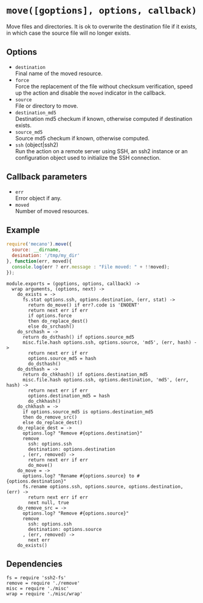 
# `move([goptions], options, callback)`

Move files and directories. It is ok to overwrite the destination file if it
exists, in which case the source file will no longer exists.

## Options

*   `destination`   
    Final name of the moved resource.   
*   `force`   
    Force the replacement of the file without checksum verification, speed up
    the action and disable the `moved` indicator in the callback.   
*   `source`   
    File or directory to move.   
*   `destination_md5`   
    Destination md5 checkum if known, otherwise computed if destination
    exists.   
*   `source_md5`   
    Source md5 checkum if known, otherwise computed.   
*   `ssh` (object|ssh2)   
    Run the action on a remote server using SSH, an ssh2 instance or an
    configuration object used to initialize the SSH connection.   

## Callback parameters

*   `err`   
    Error object if any.   
*   `moved`   
    Number of moved resources.   

## Example

```js
require('mecano').move({
  source: __dirname,
  desination: '/tmp/my_dir'
}, function(err, moved){
  console.log(err ? err.message : "File moved: " + !!moved);
});
```

    module.exports = (goptions, options, callback) ->
      wrap arguments, (options, next) ->
        do_exists = ->
          fs.stat options.ssh, options.destination, (err, stat) ->
            return do_move() if err?.code is 'ENOENT'
            return next err if err
            if options.force
            then do_replace_dest()
            else do_srchash()
        do_srchash = ->
          return do_dsthash() if options.source_md5
          misc.file.hash options.ssh, options.source, 'md5', (err, hash) ->
            return next err if err
            options.source_md5 = hash
            do_dsthash()
        do_dsthash = ->
          return do_chkhash() if options.destination_md5
          misc.file.hash options.ssh, options.destination, 'md5', (err, hash) ->
            return next err if err
            options.destination_md5 = hash
            do_chkhash()
        do_chkhash = ->
          if options.source_md5 is options.destination_md5
          then do_remove_src()
          else do_replace_dest()
        do_replace_dest = ->
          options.log? "Remove #{options.destination}"
          remove
            ssh: options.ssh
            destination: options.destination
          , (err, removed) ->
            return next err if err
            do_move()
        do_move = ->
          options.log? "Rename #{options.source} to #{options.destination}"
          fs.rename options.ssh, options.source, options.destination, (err) ->
            return next err if err
            next null, true
        do_remove_src = ->
          options.log? "Remove #{options.source}"
          remove
            ssh: options.ssh
            destination: options.source
          , (err, removed) ->
            next err
        do_exists()

## Dependencies

    fs = require 'ssh2-fs'
    remove = require './remove'
    misc = require './misc'
    wrap = require './misc/wrap'






